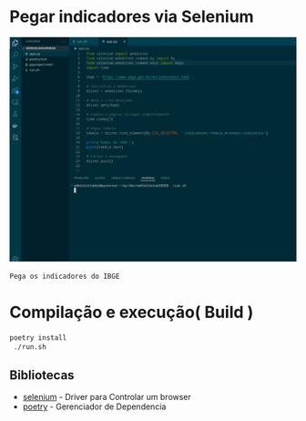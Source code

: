 # Pegar indicadores via Selenium

![Tela inicial](./home.gif)

    Pega os indicadores do IBGE

# Compilação e execução( Build )

```
poetry install
 ./run.sh
```
## Bibliotecas

* [selenium](https://pypi.org/project/selenium/) - Driver para Controlar um browser
* [poetry](https://python-poetry.org/) - Gerenciador de Dependencia

 



